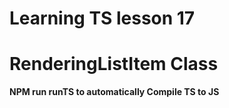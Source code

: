 # Learning TS lesson 17

# RenderingListItem Class

**NPM run runTS to automatically Compile TS to JS**
